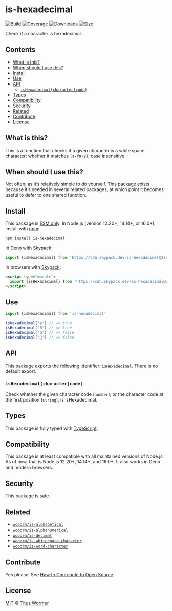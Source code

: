 # is-hexadecimal

[![Build][build-badge]][build]
[![Coverage][coverage-badge]][coverage]
[![Downloads][downloads-badge]][downloads]
[![Size][size-badge]][size]

Check if a character is hexadecimal.

## Contents

*   [What is this?](readme.md##what-is-this)
*   [When should I use this?](readme.md##when-should-i-use-this)
*   [Install](readme.md##install)
*   [Use](readme.md##use)
*   [API](readme.md##api)
    *   [`isHexadecimal(character|code)`](#ishexadecimalcharactercode)
*   [Types](readme.md##types)
*   [Compatibility](readme.md##compatibility)
*   [Security](readme.md##security)
*   [Related](readme.md##related)
*   [Contribute](readme.md##contribute)
*   [License](readme.md##license)

## What is this?

This is a function that checks if a given character is a white space character:
whether it matches `[a-f0-9]`, case insensitive.

## When should I use this?

Not often, as it’s relatively simple to do yourself.
This package exists because it’s needed in several related packages, at which
point it becomes useful to defer to one shared function.

## Install

This package is [ESM only][esm].
In Node.js (version 12.20+, 14.14+, or 16.0+), install with [npm][]:

```sh
npm install is-hexadecimal
```

In Deno with [Skypack][]:

```js
import {isHexadecimal} from 'https://cdn.skypack.dev/is-hexadecimal@2?dts'
```

In browsers with [Skypack][]:

```html
<script type="module">
  import {isHexadecimal} from 'https://cdn.skypack.dev/is-hexadecimal@2?min'
</script>
```

## Use

```js
import {isHexadecimal} from 'is-hexadecimal'

isHexadecimal('a') // => true
isHexadecimal('0') // => true
isHexadecimal('G') // => false
isHexadecimal('💩') // => false
```

## API

This package exports the following identifier: `isHexadecimal`.
There is no default export.

### `isHexadecimal(character|code)`

Check whether the given character code (`number`), or the character code at the
first position (`string`), is isHexadecimal.

## Types

This package is fully typed with [TypeScript][].

## Compatibility

This package is at least compatible with all maintained versions of Node.js.
As of now, that is Node.js 12.20+, 14.14+, and 16.0+.
It also works in Deno and modern browsers.

## Security

This package is safe.

## Related

*   [`wooorm/is-alphabetical`](https://github.com/wooorm/is-alphabetical)
*   [`wooorm/is-alphanumerical`](https://github.com/wooorm/is-alphabetical)
*   [`wooorm/is-decimal`](https://github.com/wooorm/is-decimal)
*   [`wooorm/is-whitespace-character`](https://github.com/wooorm/is-whitespace-character)
*   [`wooorm/is-word-character`](https://github.com/wooorm/is-word-character)

## Contribute

Yes please!
See [How to Contribute to Open Source][contribute].

## License

[MIT][license] © [Titus Wormer][author]

<!-- Definitions -->

[build-badge]: https://github.com/wooorm/is-hexadecimal/workflows/main/badge.svg

[build]: https://github.com/wooorm/is-hexadecimal/actions

[coverage-badge]: https://img.shields.io/codecov/c/github/wooorm/is-hexadecimal.svg

[coverage]: https://codecov.io/github/wooorm/is-hexadecimal

[downloads-badge]: https://img.shields.io/npm/dm/is-hexadecimal.svg

[downloads]: https://www.npmjs.com/package/is-hexadecimal

[size-badge]: https://img.shields.io/bundlephobia/minzip/is-hexadecimal.svg

[size]: https://bundlephobia.com/result?p=is-hexadecimal

[npm]: https://docs.npmjs.com/cli/install

[skypack]: https://www.skypack.dev

[license]: license

[author]: https://wooorm.com

[esm]: https://gist.github.com/sindresorhus/a39789f98801d908bbc7ff3ecc99d99c

[typescript]: https://www.typescriptlang.org

[contribute]: https://opensource.guide/how-to-contribute/
